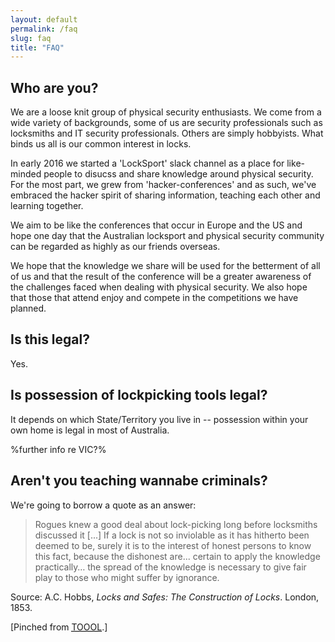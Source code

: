 ```yaml
---
layout: default
permalink: /faq
slug: faq
title: "FAQ"
---
```


## Who are you?

We are a loose knit group of physical security enthusiasts. We come from a wide
variety of backgrounds, some of us are security professionals such as locksmiths
and IT security professionals. Others are simply hobbyists. What binds us all is
our common interest in locks.

In early 2016 we started a 'LockSport' slack channel as a place for like-minded
people to disucss and share knowledge around physical security. For the most
part, we grew from 'hacker-conferences' and as such, we've embraced the hacker
spirit of sharing information, teaching each other and learning together.

We aim to be like the conferences that occur in Europe and the US and hope one
day that the Australian locksport and physical security community can be
regarded as highly as our friends overseas.

We hope that the knowledge we share will be used for the betterment of all of us
and that the result of the conference will be a greater awareness of the
challenges faced when dealing with physical security. We also hope that those
that attend enjoy and compete in the competitions we have planned.

## Is this legal?

Yes.

## Is possession of lockpicking tools legal?

It depends on which State/Territory you live in -- possession within your own
home is legal in most of Australia.

%further info re VIC?%

## Aren't you teaching wannabe criminals?

We're going to borrow a quote as an answer:

> Rogues knew a good deal about lock-picking long before locksmiths discussed it
[...] If a lock is not so inviolable as it has hitherto been deemed to be,
surely it is to the interest of honest persons to know this fact, because the
dishonest are... certain to apply the knowledge practically… the spread of the
knowledge is necessary to give fair play to those who might suffer by ignorance.

Source: A.C. Hobbs, *Locks and Safes: The Construction of Locks*. London, 1853.

[Pinched from [<abbr title="The Open Organisation Of Lockpickers">
TOOOL</abbr>](http://toool.us/).]
